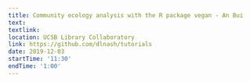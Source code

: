 ```yaml
---
title: Community ecology analysis with the R package vegan - An Bui
text: 
textlink: 
location: UCSB Library Collaboratory
link: https://github.com/dlnash/tutorials
date: 2019-12-03
startTime: '11:30'
endTime: '1:00'
---
```

